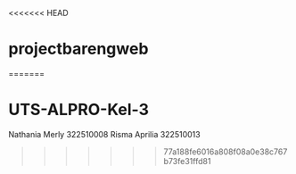 <<<<<<< HEAD
# projectbarengweb
=======
# UTS-ALPRO-Kel-3
Nathania Merly 322510008
Risma Aprilia 322510013
>>>>>>> 77a188fe6016a808f08a0e38c767b73fe31ffd81
